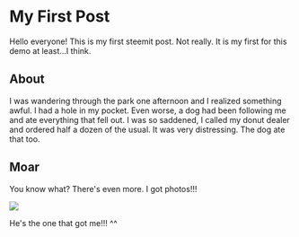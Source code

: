 # My First Post

Hello everyone! This is my first steemit post. Not really. It is my first for this demo at least...I think.

## About

I was wandering through the park one afternoon and I realized something awful. I had a hole in my pocket. Even worse, a dog had been following me and ate everything that fell out. I was so saddened, I called my donut dealer and ordered half a dozen of the usual. It was very distressing. The dog ate that too.

## Moar

You know what? There's even more. I got photos!!!

![](http://www.petspyjamas.com/uploads/2015/02/marnie-7.jpg)

He's the one that got me!!! ^^







